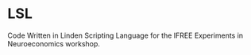 # LSL
Code Written in Linden Scripting Language for the IFREE Experiments in Neuroeconomics workshop.
